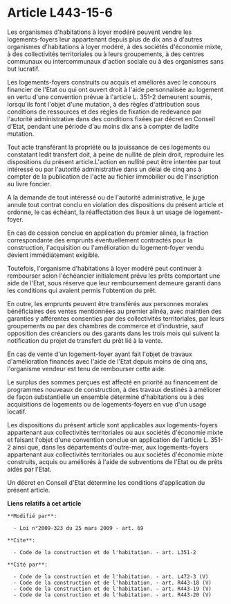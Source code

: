 # Article L443-15-6

Les organismes d'habitations à loyer modéré peuvent vendre les logements-foyers leur appartenant depuis plus de dix ans à
d'autres organismes d'habitations à loyer modéré, à des sociétés d'économie mixte, à des collectivités territoriales ou à
leurs groupements, à des centres communaux ou intercommunaux d'action sociale ou à des organismes sans but lucratif. 

Les logements-foyers construits ou acquis et améliorés avec le concours financier de l'Etat ou qui ont ouvert droit à l'aide
personnalisée au logement en vertu d'une convention prévue à l'article L. 351-2 demeurent soumis, lorsqu'ils font l'objet
d'une mutation, à des règles d'attribution sous conditions de ressources et des règles de fixation de redevance par
l'autorité administrative dans des conditions fixées par décret en Conseil d'Etat, pendant une période d'au moins dix ans à
compter de ladite mutation. 

Tout acte transférant la propriété ou la jouissance de ces logements ou constatant ledit transfert doit, à peine de nullité
de plein droit, reproduire les dispositions du présent article.L'action en nullité peut être intentée par tout intéressé ou
par l'autorité administrative dans un délai de cinq ans à compter de la publication de l'acte au fichier immobilier ou de
l'inscription au livre foncier.

A la demande de tout intéressé ou de l'autorité administrative, le juge annule tout contrat conclu en violation des
dispositions du présent article et ordonne, le cas échéant, la réaffectation des lieux à un usage de logement-foyer. 

En cas de cession conclue en application du premier alinéa, la fraction correspondante des emprunts éventuellement contractés
pour la construction, l'acquisition ou l'amélioration du logement-foyer vendu devient immédiatement exigible. 

Toutefois, l'organisme d'habitations à loyer modéré peut continuer à rembourser selon l'échéancier initialement prévu les
prêts comportant une aide de l'Etat, sous réserve que leur remboursement demeure garanti dans les conditions qui avaient
permis l'obtention du prêt. 

En outre, les emprunts peuvent être transférés aux personnes morales bénéficiaires des ventes mentionnées au premier alinéa,
avec maintien des garanties y afférentes consenties par des collectivités territoriales, par leurs groupements ou par des
chambres de commerce et d'industrie, sauf opposition des créanciers ou des garants dans les trois mois qui suivent la
notification du projet de transfert du prêt lié à la vente. 

En cas de vente d'un logement-foyer ayant fait l'objet de travaux d'amélioration financés avec l'aide de l'Etat depuis moins
de cinq ans, l'organisme vendeur est tenu de rembourser cette aide. 

Le surplus des sommes perçues est affecté en priorité au financement de programmes nouveaux de construction, à des travaux
destinés à améliorer de façon substantielle un ensemble déterminé d'habitations ou à des acquisitions de logements ou de
logements-foyers en vue d'un usage locatif. 

Les dispositions du présent article sont applicables aux logements-foyers appartenant aux collectivités territoriales ou aux
sociétés d'économie mixte et faisant l'objet d'une convention conclue en application de l'article L. 351-2 ainsi que, dans
les départements d'outre-mer, aux logements-foyers appartenant aux collectivités territoriales ou aux sociétés d'économie
mixte construits, acquis ou améliorés à l'aide de subventions de l'Etat ou de prêts aidés par l'Etat. 

Un décret en Conseil d'Etat détermine les conditions d'application du présent article.

**Liens relatifs à cet article**

	**Modifié par**:

	  - Loi n°2009-323 du 25 mars 2009 - art. 69

	**Cite**:

	  - Code de la construction et de l'habitation. - art. L351-2

	**Cité par**:

	  - Code de la construction et de l'habitation. - art. L472-3 (V)
	  - Code de la construction et de l'habitation. - art. R443-18 (V)
	  - Code de la construction et de l'habitation. - art. R443-19 (V)
	  - Code de la construction et de l'habitation. - art. R443-20 (V)
